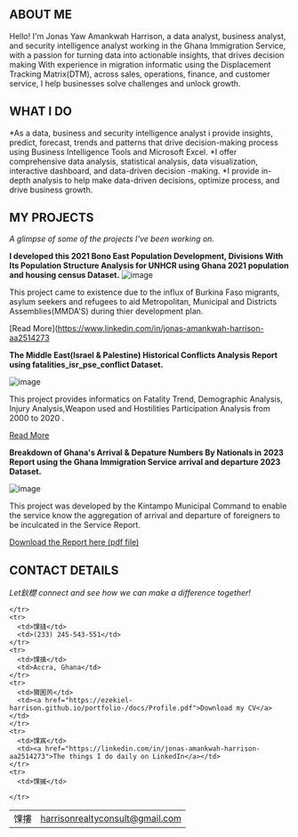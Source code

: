 <!--Section 1: Introduce your self-->
## ABOUT ME

Hello! I'm Jonas Yaw Amankwah Harrison, a data analyst, business analyst, and security intelligence analyst working in the Ghana Immigration Service, with a passion for turning data into actionable insights, that drives decision making With experience in migration informatic using the Displacement Tracking Matrix(DTM), across sales, operations, finance, and customer service, I help businesses solve challenges and unlock growth.


<!--Mention your top/relevant skills here - core and soft skills-->
## WHAT I DO

*As a data, business and security intelligence analyst i provide insights, predict, forecast, trends and patterns that drive decision-making process using Business Intelligence Tools and Microsoft Excel.
*I offer comprehensive data analysis, statistical analysis, data visualization, interactive dashboard, and data-driven decision -making.
*I provide in-depth analysis to help make data-driven decisions, optimize process, and drive business growth.


<!--Section 2: List 3-4 key projects-->
## MY PROJECTS 

*A glimpse of some of the projects I've been working on.*

**I developed this 2021 Bono East Population Development, Divisions With Its Population Structure Analysis for UNHCR  using Ghana 2021 population and housing census Dataset.**
![image]()

This project came to existence due to the influx of Burkina Faso migrants, asylum seekers and refugees to aid Metropolitan, Municipal and Districts Assemblies(MMDA'S) during thier development plan.


[Read More](https://www.linkedin.com/in/jonas-amankwah-harrison-aa2514273

**The Middle East(Israel & Palestine) Historical Conflicts Analysis Report using fatalities_isr_pse_conflict Dataset.**

![image]()

This project provides informatics on Fatality Trend, Demographic Analysis, Injury Analysis,Weapon used and Hostilities Participation Analysis from 2000 to 2020 . 

[Read More](https://www.linkedin.com/in/jonas-jonas-amankwah-harrison-aa2514273)

**Breakdown of Ghana's Arrival & Depature Numbers By Nationals in 2023 Report using the Ghana Immigration Service arrival and departure 2023 Dataset.**

![image]()

This project was developed by the Kintampo Municipal Command to enable the service know the aggregation of arrival and departure of foreigners to be inculcated in the Service Report. 

<a href="17 How to Present Data to Executives by jonas yaw amankwah harrison.pdf">Download the Report here (pdf file)</a>


## CONTACT DETAILS

*Let鈥檚 connect and see how we can make a difference together!*
<table>
  <tbody>
    <tr>
      <td>馃摟</td>
    <td><a href="mailto: harrisonrealtyconsult@gmail.com">harrisonrealtyconsult@gmail.com</a></td>
   
    </tr>
    <tr>
      <td>馃摓</td>
      <td>(233) 245-543-551</td>
    </tr>
    <tr>
      <td>馃搷</td>
      <td>Accra, Ghana</td>
    </tr>
    <tr>
      <td>猬囷笍</td>
      <td><a href="https://ezekiel-harrison.github.io/portfolio-/docs/Profile.pdf">Download my CV</a></td>
    </tr>
    <tr>
      <td>馃寪</td>
      <td><a href="https://linkedin.com/in/jonas-amankwah-harrison-aa2514273">The things I do daily on LinkedIn</a></td>
    </tr>
    <tr>
      <td>馃摵</td>
      
    </tr>
  </tbody>
</table>

   


